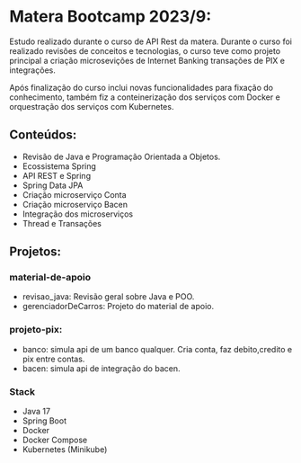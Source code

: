 # Matera Bootcamp 2023/9:
Estudo realizado durante o curso de API Rest da matera. Durante  o curso foi realizado revisões de conceitos e tecnologias, o curso teve como projeto principal a criação microsevições de Internet Banking transações de PIX e integrações.

Após finalização do curso inclui novas funcionalidades para fixação do conhecimento, também fiz a conteinerização dos serviços com Docker e orquestração dos serviços com Kubernetes.

## Conteúdos:

* Revisão de Java e Programação Orientada a Objetos.
* Ecossistema Spring
* API REST e Spring
* Spring Data JPA
* Criação microserviço Conta
* Criação microserviço Bacen
* Integração dos microserviços
* Thread e Transações 

## Projetos:

### material-de-apoio

* revisao_java: Revisão geral sobre Java e POO.
* gerenciadorDeCarros: Projeto do material de apoio.

### projeto-pix: 

* banco: simula api de um banco qualquer. Cria conta, faz debito,credito e pix entre contas.
* bacen: simula api de integração do bacen.

### Stack

- Java 17
- Spring Boot
- Docker
- Docker Compose
- Kubernetes (Minikube)
